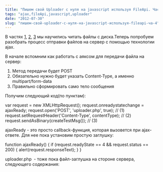 ```yaml
---
title: "Пишем свой Uploader с нуля на javascript используя FileApi. Часть4"
tags: "ajax,fileApi,javascript,uploader"
date: "2012-07-30"
slug: "пишем-свой-uploader-с-нуля-на-javascript-используя-fileapi-ча-4"
---
```


В частях [1](https://stepansuvorov.com/blog/2012/04/%D0%BF%D0%B8%D1%88%D0%B5%D0%BC-%D1%81%D0%B2%D0%BE%D0%B9-uploader-%D1%81-%D0%BD%D1%83%D0%BB%D1%8F-%D0%BD%D0%B0-javascript-%D0%B8%D1%81%D0%BF%D0%BE%D0%BB%D1%8C%D0%B7%D1%83%D1%8F-fileapi-%D1%87%D0%B0/), [2](https://stepansuvorov.com/blog/2012/06/%D0%BF%D0%B8%D1%88%D0%B5%D0%BC-%D1%81%D0%B2%D0%BE%D0%B9-uploader-%D1%81-%D0%BD%D1%83%D0%BB%D1%8F-%D0%BD%D0%B0-javascript-%D0%B8%D1%81%D0%BF%D0%BE%D0%BB%D1%8C%D0%B7%D1%83%D1%8F-fileapi-%D1%87%D0%B0-2/), [3](https://stepansuvorov.com/blog/2012/07/%D0%BF%D0%B8%D1%88%D0%B5%D0%BC-%D1%81%D0%B2%D0%BE%D0%B9-uploader-%D1%81-%D0%BD%D1%83%D0%BB%D1%8F-%D0%BD%D0%B0-javascript-%D0%B8%D1%81%D0%BF%D0%BE%D0%BB%D1%8C%D0%B7%D1%83%D1%8F-fileapi-%D1%87%D0%B0-3/) мы научились читать файлы с диска.Теперь попробуем разобрать процесс отправки файлов на сервер с помощью технологии ajax.

В начале вспомним как работать с аяксом для передачи файла на сервер:

1. Метод передачи будет POST
2. Обязательно нужно будет указать Content-Type, а именно multipart/form-data
3. Правильно сформировать само тело сообщения

Получим следующий код(по пунктам):

var request = new XMLHttpRequest(); 
request.onreadystatechange = ajaxReady; 
request.open('POST', 'uploader.php', true); // (1)
request.setRequestHeader('Content-Type', contentType); // (2)
request.sendAsBinary(createTestMsg()); // (3)

ajaxReady - это просто callback-функция, которая вызовется при ajax-ответе. Для нее пока установим простую заглушку:

function ajaxReady() {
    if (request.readyState == 4 && request.status == 200) {
        alert(request.responseText);
    }
}

uploader.php  - тоже пока файл-заглушка на стороне сервера, следующего содержания:

<?php

var_dump($_POST);
var_dump($_FILES);

Теперь перейдем к более важным моментам. contentType определяем следующим образом:

var boundary = "AJAX-----------------------" + (new Date).getTime();
var contentType = "multipart/form-data; boundary=" + boundary;

boundary - это случайная последовательность байт, которые не должны встречаться в самом файле. Вы можете придумать свой алгоритм для генерации данной последовательности, т.к. это лишь пример.

Ну и самое основное - формирование сообщения:

function createTestMsg(){
    var fieldName = 'testfile';
    var fileName  = '4.jpg';
    var CRLF = "\\r\\n";

    var msg = "--" + boundary + CRLF;
    msg += 'Content-Disposition: form-data; ';
    msg += 'name="' + fieldName + '"; ';
    msg += 'filename="'+ fileName + '"' + CRLF;
    msg += 'Content-Type: application/octet-stream';
    msg += CRLF + CRLF; // marks end of the headers part
    msg += Array(9999).join(7) + CRLF;
    msg += "--" + boundary + "--" + CRLF;
    return msg;
}

Array(9999).join(7) - это такой вариант генерации фэйкового контента для файла.

Вот тут можно посмотреть весь код: https://learn.javascript.ru/play/E1MhM, но в песочнице он работать не будет, т.к. нет файла uploader.php на строне сервера, так что в любом случае нужно копировать локально и смотреть.
